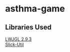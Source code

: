 # asthma-game

## Libraries Used
[LWJGL 2.9.3](http://legacy.lwjgl.org/download.php)<br>
[Slick-Util](http://slick.ninjacave.com/slick-util/)
